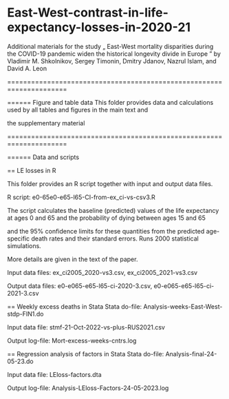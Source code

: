# East-West-contrast-in-life-expectancy-losses-in-2020-21

Additional materials for the study „ East-West mortality disparities during the COVID-19 pandemic widen the historical longevity divide in Europe ” by Vladimir M. Shkolnikov, Sergey Timonin, Dmitry Jdanov, Nazrul Islam, and David A. Leon


=====================================================================

====== Figure and table data
This folder provides data and calculations used by all tables and figures in the main text and

the supplementary material


=====================================================================

====== Data and scripts

== LE losses in R

This folder provides an R script together with input and output data files.  

R script: e0-65e0-e65-l65-CI-from-ex_ci-vs-csv3.R

The script calculates the baseline (predicted) values of the life expectancy at ages 0 and 65 and the probability of dying between ages 15 and 65

and the 95% confidence limits for these quantities from the predicted age-specific death rates and their standard errors. Runs 2000 statistical simulations.

More details are given in the text of the paper. 

Input data files: ex_ci2005_2020-vs3.csv,  ex_ci2005_2021-vs3.csv

Output data files: e0-e065-e65-l65-ci-2020-3.csv,  e0-e065-e65-l65-ci-2021-3.csv

== Weekly excess deaths in Stata
Stata do-file: Analysis-weeks-East-West-stdp-FIN1.do

Input data file: stmf-21-Oct-2022-vs-plus-RUS2021.csv

Output log-file: Mort-excess-weeks-cntrs.log

== Regression analysis of factors in Stata
Stata do-file: Analysis-final-24-05-23.do

Input data file: LEloss-factors.dta

Output log-file: Analysis-LEloss-Factors-24-05-2023.log

